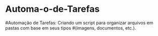 # Automa-o-de-Tarefas
#Automação de Tarefas: Criando um script para organizar arquivos em pastas com base em seus tipos  #(imagens, documentos, etc.).
